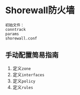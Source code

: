 # Shorewall防火墙

```
初始文件：
conntrack
params
shorewall.conf
```

## 手动配置简易指南

1. 定义`zone`
2. 定义`interfaces`
3. 定义`policy`
4. 定义`rules`
